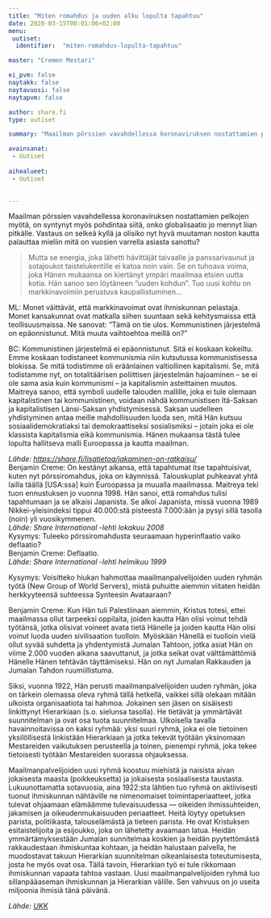 ```yaml
---
title: "Miten romahdus ja uuden alku lopulta tapahtuu"
date: 2020-03-15T00:01:06+02:00
menu:
 uutiset:
  identifier:  "miten-romahdus-lopulta-tapahtuu"

master: "Cremen Mestari"

ei_pvm: false
naytakk: false
naytavuosi: false
naytapvm: false

author: share.fi
type: uutiset

summary: "Maailman pörssien vavahdellessa koronaviruksen nostattamien pelkojen myötä, on syntynyt myös pohdintaa siitä, onko globalisaatio jo mennyt liian pitkälle. Vastaus on selkeä kyllä ja olisiko nyt hyvä muutaman noston kautta palauttaa mieliin mitä on vuosien varrella asiasta sanottu?"

avainsanat:
 - Uutiset
 
aihealueet:
 - Uutiset
 

---
```

<p>Maailman pörssien vavahdellessa koronaviruksen nostattamien pelkojen myötä, on syntynyt myös pohdintaa siitä, onko globalisaatio jo mennyt liian pitkälle. Vastaus on selkeä kyllä ja olisiko nyt hyvä muutaman noston kautta palauttaa mieliin mitä on vuosien varrella asiasta sanottu?</p>


<div class="nosto"><blockquote>Mutta se energia, joka lähetti hävittäjät taivaalle ja panssarivaunut ja sotajoukot taistelukentille ei katoa noin vain. Se on tuhoava voima, joka Hänen mukaansa on kiertänyt ympäri maailmaa etsien uutta kotia. Hän sanoo sen löytäneen ”uuden kohdun”. Tuo uusi kohtu on markkinavoimiin perustuva kaupallistuminen...</blockquote>
<p>ML: Monet väittävät, että markkinavoimat ovat ihmiskunnan pelastaja. Monet kansakunnat ovat matkalla siihen suuntaan sekä kehitysmaissa että teollisuusmaissa. Ne sanovat: ”Tämä on tie ulos. Kommunistinen järjestelmä on epäonnistunut. Mitä muuta vaihtoehtoa meillä on?”</p>
<p>BC: Kommunistinen järjestelmä ei epäonnistunut. Sitä ei koskaan kokeiltu. Emme koskaan todistaneet kommunismia niin kutsutussa kommunistisessa blokissa. Se mitä todistimme oli eräänlainen valtiollinen kapitalismi. Se, mitä todistamme nyt, on totalitäärisen poliittisen järjestelmän hajoaminen – se ei ole sama asia kuin kommunismi – ja kapitalismin asteittainen muutos. Maitreya sanoo, että symboli uudelle talouden mallille, joka ei tule olemaan kapitalistinen tai kommunistinen, voidaan nähdä kommunistisen Itä-Saksan ja kapitalistisen Länsi-Saksan yhdistymisessä. Saksan uudelleen yhdistyminen antaa meille mahdollisuuden luoda sen, mitä Hän kutsuu sosiaalidemokratiaksi tai demokraattiseksi sosialismiksi – jotain joka ei ole klassista kapitalismia eikä kommunismia. Hänen mukaansa tästä tulee lopulta hallitseva malli Euroopassa ja kautta maailman.</p>
<em>Lähde: <a href="/lisatietoa/jakaminen-on-ratkaisu/">https://share.fi/lisatietoa/jakaminen-on-ratkaisu/</a></em>
</div>
<div class="nosto">Benjamin Creme: On kestänyt aikansa, että tapahtumat itse tapahtuisivat, kuten nyt pörssiromahdus, joka on käynnissä. Talouskuplat puhkeavat yhtä lailla täällä [USA:ssa] kuin Euroopassa ja muualla maailmassa. Maitreya teki tuon ennustuksen jo vuonna 1998. Hän sanoi, että romahdus tulisi tapahtumaan ja se alkaisi Japanista. Se alkoi Japanista, missä vuonna 1989 Nikkei-yleisindeksi tippui 40.000:stä pisteestä 7.000:ään ja pysyi sillä tasolla (noin) yli vuosikymmenen.<br />
<em>Lähde: Share International -lehti lokakuu 2008</em>
</div>
<div class="nosto">Kysymys: Tuleeko pörssiromahdusta seuraamaan hyperinflaatio vaiko deflaatio?<br />Benjamin Creme: Deflaatio.<br />
<em>Lähde: Share International -lehti helmikuu 1999</em>
</div>

<div class="nosto"><p>Kysymys: Voisitteko hiukan hahmottaa maailmanpalvelijoiden uuden ryhmän työtä (New Group of World Servers), mistä puhuitte aiemmin viitaten heidän herkkyyteensä suhteessa Synteesin Avataaraan?</p>

<p>Benjamin Creme: Kun Hän tuli Palestiinaan aiemmin, Kristus totesi, ettei maailmassa ollut tarpeeksi oppilaita, joiden kautta Hän olisi voinut tehdä työtänsä, jotka olisivat voineet avata tietä Hänelle ja joiden kautta Hän olisi voinut luoda uuden sivilisaation tuolloin. Myöskään Hänellä ei tuolloin vielä ollut syvää suhdetta ja yhdentymistä Jumalan Tahtoon, jotka asiat Hän on viime 2.000 vuoden aikana saavuttanut, ja jotka seikat ovat välttämättömiä Hänelle Hänen tehtävän täyttämiseksi. Hän on nyt Jumalan Rakkauden ja Jumalan Tahdon ruumiillistuma.</p>

<p>Siksi, vuonna 1922, Hän perusti maailmanpalvelijoiden uuden ryhmän, joka on tärkein olemassa oleva ryhmä tällä hetkellä, vaikkei sillä olekaan mitään ulkoista organisaatiota tai hahmoa. Jokainen sen jäsen on sisäisesti linkittynyt Hierarkiaan (s.o. sielunsa tasolla). He tietävät ja ymmärtävät suunnitelman ja ovat osa tuota suunnitelmaa. Ulkoisella tavalla havainnoitavissa on kaksi ryhmää: yksi suuri ryhmä, joka ei ole tietoinen yksilöllisestä linkistään Hierarkiaan ja jotka tekevät työtään yksinomaan Mestareiden vaikutuksen perusteella ja toinen, pienempi ryhmä, joka tekee tietoisesti työtään Mestareiden suorassa ohjauksessa.</p>

<p>Maailmanpalvelijoiden uusi ryhmä koostuu miehistä ja naisista aivan jokaisesta maasta (poikkeuksetta) ja jokaisesta sosiaalisesta taustasta. Lukuunottamatta sotavuosia, aina 1922:sta lähtien tuo ryhmä on aktiivisesti tuonut ihmiskunnan nähtäville ne nimenomaiset toimintaperiaatteet, jotka tulevat ohjaamaan elämäämme tulevaisuudessa — oikeiden ihmissuhteiden, jakamisen ja oikeudenmukaisuuden periaatteet. Heitä löytyy opetuksen parista, politiikasta, talouselämästä ja tieteen parista. He ovat Kristuksen esitaistelijoita ja esijoukko, joka on lähetetty avaamaan latua. Heidän ymmärtämyksestään Jumalan sunnitelmaa koskien ja heidän pyytettömästä rakkaudestaan ihmiskuntaa kohtaan, ja heidän halustaan palvella, he muodostavat takuun Hierarkian suunnitelman oikeanlaisesta toteutumisesta, josta he myös ovat osa. Tällä tavoin, Hierarkian työ ei tule rikkomaan ihmiskunnan vapaata tahtoa vastaan. Uusi maailmanpalvelijoiden ryhmä luo sillanpääaseman ihmiskunnan ja Hierarkian välille. Sen vahvuus on jo useita miljoonia ihmisiä tänä päivänä.</p>
<em>Lähde: <a href="/kysymyksia-vastauksia/ukk/#anchor31" >UKK</a></em>
</div>